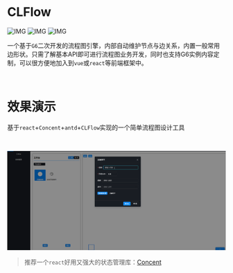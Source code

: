 # CLFlow

![IMG](https://img.shields.io/badge/%40antv%2Fg6-v3.7.1-blue)
![IMG](https://img.shields.io/badge/typescript-v3.9.6-blue)
![IMG](https://img.shields.io/badge/npm-v6.10.3-blue)

一个基于`G6`二次开发的流程图引擎，内部自动维护节点与边关系，内置一般常用边形状。只需了解基本API即可进行流程图业务开发，同时也支持G6实例内容定制，可以很方便地加入到`vue`或`react`等前端框架中。 

<br>

# 效果演示
基于`react`+`Concent`+`antd`+`CLFlow`实现的一个简单流程图设计工具

<br>

![IMG](./example/example.gif)

> 推荐一个`react`好用又强大的状态管理库：[Concent](https://concentjs.github.io/concent-doc/guide/first-sight)
